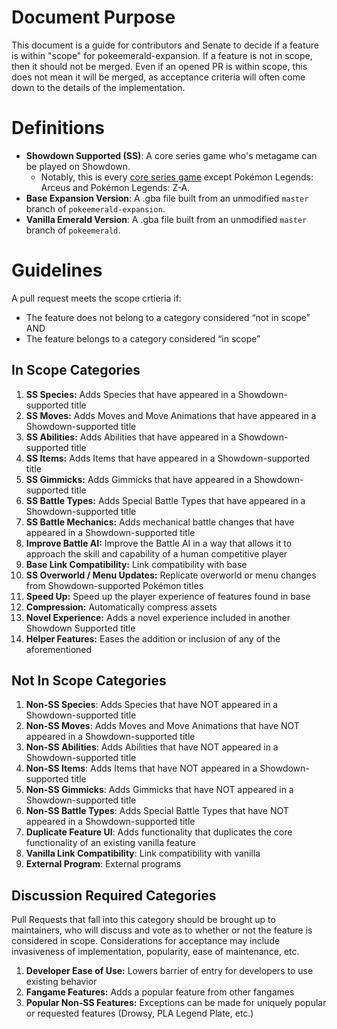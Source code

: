 # Document Purpose

This document is a guide for contributors and Senate to decide if a feature is within "scope" for pokeemerald-expansion. If a feature is not in scope, then it should not be merged. Even if an opened PR is within scope, this does not mean it will be merged, as acceptance criteria will often come down to the details of the implementation.

# Definitions

* **Showdown Supported (SS)**: A core series game who's metagame can be played on Showdown.
  * Notably, this is every [core series game](https://bulbapedia.bulbagarden.net/wiki/Core_series#List_of_core_series_games) except Pokémon Legends: Arceus and Pokémon Legends: Z-A.  
* **Base Expansion Version**: A .gba file built from an unmodified `master` branch of `pokeemerald-expansion`.  
* **Vanilla Emerald Version**: A .gba file built from an unmodified `master` branch of `pokeemerald`.

# Guidelines

A pull request meets the scope crtieria if:
* The feature does not belong to a category considered “not in scope” AND
* The feature belongs to a category considered “in scope”

## In Scope Categories

1. **SS Species:** Adds Species that have appeared in a Showdown-supported title  
2. **SS Moves:** Adds Moves and Move Animations that have appeared in a Showdown-supported title  
3. **SS Abilities:** Adds Abilities that have appeared in a Showdown-supported title  
4. **SS Items:** Adds Items that have appeared in a Showdown-supported title  
5. **SS Gimmicks:** Adds Gimmicks that have appeared in a Showdown-supported title  
6. **SS Battle Types:** Adds Special Battle Types that have appeared in a Showdown-supported title  
7. **SS Battle Mechanics:** Adds mechanical battle changes that have appeared in a Showdown-supported title
8. **Improve Battle AI:** Improve the Battle AI in a way that allows it to approach the skill and capability of a human competitive player  
9. **Base Link Compatibility:** Link compatibility with base  
10. **SS Overworld / Menu Updates:** Replicate overworld or menu changes from Showdown-supported Pokémon titles  
11. **Speed Up:** Speed up the player experience of features found in base  
12. **Compression:** Automatically compress assets  
13. **Novel Experience:** Adds a novel experience included in another Showdown Supported title
15. **Helper Features:** Eases the addition or inclusion of any of the aforementioned

## Not In Scope Categories

1. **Non-SS Species**: Adds Species that have NOT appeared in a Showdown-supported title  
2. **Non-SS Moves**: Adds Moves and Move Animations that have NOT appeared in a Showdown-supported title  
3. **Non-SS Abilities**: Adds Abilities that have NOT appeared in a Showdown-supported title  
4. **Non-SS Items**: Adds Items that have NOT appeared in a Showdown-supported title  
5. **Non-SS Gimmicks**: Adds Gimmicks that have NOT appeared in a Showdown-supported title  
6. **Non-SS Battle Types**: Adds Special Battle Types that have NOT appeared in a Showdown-supported title  
7. **Duplicate Feature UI**: Adds functionality that duplicates the core functionality of an existing vanilla feature
8. **Vanilla Link Compatibility**: Link compatibility with vanilla  
9. **External Program**: External programs

## Discussion Required Categories

Pull Requests that fall into this category should be brought up to maintainers, who will discuss and vote as to whether or not the feature is considered in scope. Considerations for acceptance may include invasiveness of implementation, popularity, ease of maintenance, etc.

1. **Developer Ease of Use:** Lowers barrier of entry for developers to use existing behavior  
2. **Fangame Features:** Adds a popular feature from other fangames  
3. **Popular Non-SS Features:** Exceptions can be made for uniquely popular or requested features (Drowsy, PLA Legend Plate, etc.)
